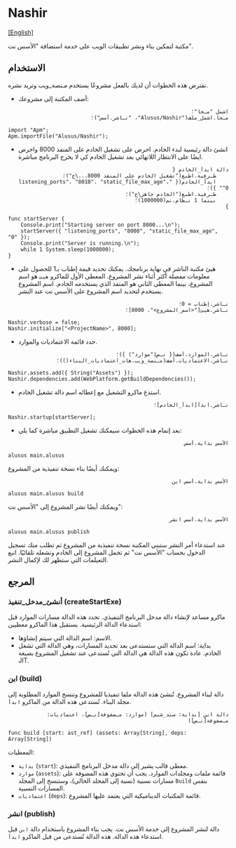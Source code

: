 # Nashir
[[English]](readme.md)

مكتبة لتمكين بناء ونشر تطبيقات الويب على خدمة استضافة "الأسس نت".

## الاستخدام

تفترض هذه الخطوات أن لديك بالفعل مشروعًا يستخدم مـنصة_ويب وتريد نشره.

* أضف المكتبة إلى مشروعك:

<div dir=rtl>

```
اشمل "مـحا"؛
مـحا.اشمل_ملف("Alusus/Nashir"، "نـاشر.أسس")؛
```

</div>

```
import "Apm";
Apm.importFile("Alusus/Nashir");
```

* انشئ دالة رئيسية لبدء الخادم. احرص على تشغيل الخادم على المنفذ 8000 واحرص ايضًا على الانتظار
  اللانهائي بعد تشغيل الخادم كي لا يخرج البرنامج مباشرة.

<div dir=rtl>

```
دالة ابدأ_الخادم {
    طـرفية.اطبع("تشغيل الخادم على المنفذ 8000...\ج")؛
    ابدأ_الخادم({ "listening_ports"، "8010"، "static_file_max_age"، "0" })؛
    طـرفية.اطبع("الخادم جاهز\ج")؛
    بينما 1 نـظام.نم(1000000)؛
}
```

</div>

```
func startServer {
    Console.print("Starting server on port 8000...\n");
    startServer({ "listening_ports", "8000", "static_file_max_age", "0" });
    Console.print("Server is running.\n");
    while 1 System.sleep(1000000);
}
```

* هيئ مكتبة الناشر في نهاية برنامجك. يمكنك تحديد قيمة إطناب بـ1 للحصول على معلومات مفصلة أكثر أثناء
  نشر المشروع. المعطى الأول للماكرو `هيئ` هو اسم المشروع، بينما المعطى الثاني هو المنفذ الذي يستخدمه
  الخادم. اسم المشروع يستخدم لتحديد اسم المشروع على الأسس نت عند النشر.

<div dir=rtl>

```
نـاشر.إطناب = 0؛
نـاشر.هيئ["<اسم_المشروع>"، 8000]؛
```

</div>

```
Nashir.verbose = false;
Nashir.initialize["<ProjectName>", 8000];
```

* حدد قائمة الاعتماديات والموارد.

<div dir=rtl>

```
نـاشر.الموارد.أضف({ نـص("موارد") })؛
نـاشر.الاعتماديات.أضف(مـنصة_ويب.هات_اعتماديات_البناء())؛
```

</div>

```
Nashir.assets.add({ String("Assets") });
Nashir.dependencies.add(WebPlatform.getBuildDependencies());
```

* استدع ماكرو التشغيل مع إعطائه اسم دالة تشغيل الخادم.

<div dir=rtl>

```
نـاشر.ابدأ[ابدأ_الخادم]؛
```

</div>

```
Nashir.startup[startServer];
```

* بعد إتمام هذه الخطوات سيمكنك تشغيل التطبيق مباشرة كما يلي:

<div dir=rtl>

```
الأسس بداية.أسس
```

</div>

```
alusus main.alusus
```

ويمكنك أيضًا بناء نسخة تنفيذية من المشروع:

<div dir=rtl>

```
الأسس بداية.أسس ابن
```

</div>

```
alusus main.alusus build
```

ويمكنك أيضًا نشر المشروع إلى "الأسس نت":

<div dir=rtl>

```
الأسس بداية.أسس انشر
```

</div>

```
alusus main.alusus publish
```

عند استدعاء أمر النشر ستبني المكتبة نسخة تنفيذية من المشروع ثم تطلب منك تسجيل الدخول بحساب "الأسس نت"
ثم تحمل المشروع إلى الخادم وتشغله تلقائيًا. اتبع التعيلمات التي ستظهر لك لإكمال النشر.


## المرجع

### أنشئ_مدخل_تنفيذ (createStartExe)

ماكرو مساعد لإنشاء دالة مدخل البرنامج التنفيذي. تحدد هذه الدالة مسارات الموارد قبل استدعاء الدالة
الرئيسية. يستقبل هذا الماكرو معطيين:
* الاسم: اسم الدالة التي سيتم إنشاؤها.
* بداية: اسم الدالة التي ستستدعى بعد تحديد المسارات، وهي الدالة التي تشغل الخادم. عادة تكون هذه
  الدالة هي الدالة التي تُستدعى عند تشغيل المشروع بصيغة JIT.

### ابن (build)

دالة لبناء المشروع. تُنشئ هذه الدالة ملفا تنفيذيا للمشروع وتنسخ الموارد المطلوبة إلى مجلد البناء.
تُستدعى هذه الدالة من الماكرو `ابدأ`.

<div dir=rtl>

```
دالة ابن [بداية: سند_شبم] (موارد: مـصفوفة[نـص]، اعتماديات: مـصفوفة[نـص])
```

</div>

```
func build [start: ast_ref] (assets: Array[String], deps: Array[String])
```

المعطيات:
* `بداية` (`start`): معطى قالب يشير إلى دالة مدخل البرنامج التنفيذي.
* `موارد` (`assets`): قائمة ملفات ومجلدات الموارد. يجب أن تحتوي هذه المصوفة على مسارات نسبية (نسبة
  إلى المجلد الحالي)، وستنسخ إلى المجلد `Build` بنفس المسارات النسبية.
* `اعتماديات` (`deps`): قائمة المكتبات الديناميكية التي يعتمد عليها المشروع.

### انشر (publish)

دالة لنشر المشروع إلى خدمة الأسس نت. يجب بناء المشروع باستخدام دالة `ابن` قبل استدعاء هذه الدالة.
هذه الدالة تُستدعى من قبل الماكرو `ابدأ`.

